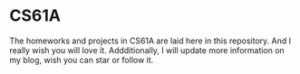 # CS61A
The homeworks and projects in CS61A are laid here in this repository.
And I really wish you will love it.
Addditionally, I will update more information on my blog, wish you can star or follow it.
